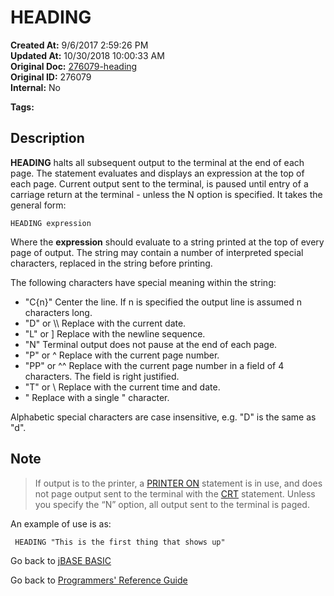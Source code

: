 # HEADING

**Created At:** 9/6/2017 2:59:26 PM  
**Updated At:** 10/30/2018 10:00:33 AM  
**Original Doc:** [276079-heading](https://docs.jbase.com/36868-jbase-basic/276079-heading)  
**Original ID:** 276079  
**Internal:** No  

**Tags:**
<badge text='page formatting' vertical='middle' />

## Description

**HEADING** halts all subsequent output to the terminal at the end of each page. The statement evaluates and displays an expression at the top of each page. Current output sent to the terminal, is paused until entry of a carriage return at the terminal - unless the N option is specified. It takes the general form:

```
HEADING expression
```

Where the **expression** should evaluate to a string printed at the top of every page of output. The string may contain a number of interpreted special characters, replaced in the string before printing.

The following characters have special meaning within the string:

- "C{n}" Center the line. If n is specified the output line is assumed n characters long.
- "D" or \\\\ Replace with the current date.
- "L" or ] Replace with the newline sequence.
- "N" Terminal output does not pause at the end of each page.
- "P" or ^ Replace with the current page number.
- "PP" or ^^ Replace with the current page number in a field of 4 characters. The field is right justified.
- "T" or \ Replace with the current time and date.
- " Replace with a single " character.

Alphabetic special characters are case insensitive, e.g. "D" is the same as "d".

## Note

> If output is to the printer, a [PRINTER ON](./../printer) statement is in use, and does not page output sent to the terminal with the [CRT](./../crt) statement. Unless you specify the “N” option, all output sent to the terminal is paged.

An example of use is as:

```
 HEADING "This is the first thing that shows up"
```

Go back to [jBASE BASIC](./../README.md)

Go back to [Programmers' Reference Guide](./../../reference-guides/jbc/README.md)
